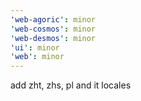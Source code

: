 ```yaml
---
'web-agoric': minor
'web-cosmos': minor
'web-desmos': minor
'ui': minor
'web': minor
---
```


add zht, zhs, pl and it locales
